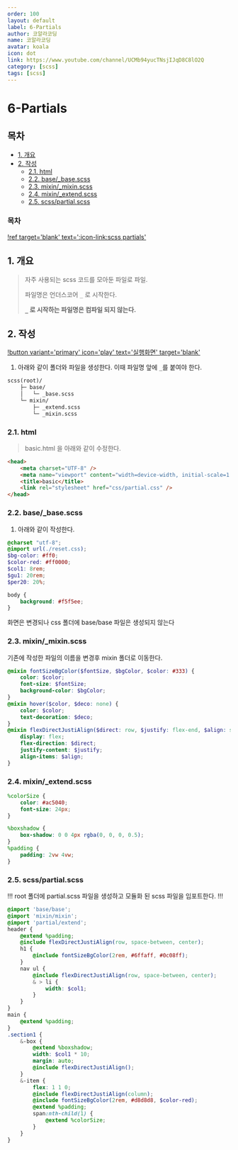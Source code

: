 ```yaml
---
order: 100
layout: default
label: 6-Partials
author: 코알라코딩
name: 코알라코딩
avatar: koala
icon: dot
link: https://www.youtube.com/channel/UCMb94yucTNsjIJqD8C8lO2Q
category: [scss]
tags: [scss]
---
```


# 6-Partials <!-- omit in toc -->
## 목차 <!-- omit in toc -->
- [1. 개요](#1-개요)
- [2. 작성](#2-작성)
	- [2.1. html](#21-html)
	- [2.2. base/\_base.scss](#22-base_basescss)
	- [2.3. mixin/\_mixin.scss](#23-mixin_mixinscss)
	- [2.4. mixin/\_extend.scss](#24-mixin_extendscss)
	- [2.5. scss/partial.scss](#25-scsspartialscss)

### 목차 <!-- omit in toc -->


[!ref target='blank' text=':icon-link:scss partials'](https://sass-lang.com/guide/#partials)

## 1. 개요

> 자주 사용되는 scss 코드를 모아둔 파일로 파일.
>
>  파일명은 언더스코어 `_`  로 시작한다.
>
> **`_` 로 시작하는 파일명은 컴파일 되지 않는다.**

## 2. 작성

[!button variant='primary' icon='play' text='실행화면' target='blank'](https://qwerewqwerew.github.io/source/scss/final/partial.html)

1. 아래와 같이 폴더와 파일을 생성한다. 이때 파일명 앞에 `_`를 붙여야 한다.
```markdown #
scss(root)/
	├─ base/
	│	└─ _base.scss
	└─ mixin/
	 	├─ _extend.scss
	 	└─ _mixin.scss
```

### 2.1. html
> basic.html 을 아래와 같이 수정한다.

```html # basic.html
<head>
	<meta charset="UTF-8" />
	<meta name="viewport" content="width=device-width, initial-scale=1.0" />
	<title>basic</title>
	<link rel="stylesheet" href="css/partial.css" />
</head>

```

### 2.2. base/_base.scss

1. 아래와 같이 작성한다.


```scss # base/_base.scss
@charset "utf-8";
@import url(./reset.css);
$bg-color: #ff0;
$color-red: #ff0000;
$col1: 8rem;
$gu1: 20rem;
$per20: 20%;

body {
	background: #f5f5ee;
}
```

화면은 변경되나 css 폴더에 base/base 파일은 생성되지 않는다

### 2.3. mixin/_mixin.scss

기존에 작성한 파일의 이름을 변경후 mixin 폴더로 이동한다.

```scss # mixin/_mixin.scss
@mixin fontSizeBgColor($fontSize, $bgColor, $color: #333) {
	color: $color;
	font-size: $fontSize;
	background-color: $bgColor;
}
@mixin hover($color, $deco: none) {
	color: $color;
	text-decoration: $deco;
}
@mixin flexDirectJustiAlign($direct: row, $justify: flex-end, $align: stretch) {
	display: flex;
	flex-direction: $direct;
	justify-content: $justify;
	align-items: $align;
}
```

### 2.4. mixin/_extend.scss

```scss # mixin/_extend.scss
%colorSize {
	color: #ac5040;
	font-size: 24px;
}

%boxshadow {
	box-shadow: 0 0 4px rgba(0, 0, 0, 0.5);
}
%padding {
	padding: 2vw 4vw;
}
```

### 2.5. scss/partial.scss

!!!
root 폴더에 partial.scss 파일을 생성하고 모듈화 된 scss 파일을 임포트한다.
!!!

```scss #
@import 'base/base';
@import 'mixin/mixin';
@import 'partial/extend';
header {
	@extend %padding;
	@include flexDirectJustiAlign(row, space-between, center);
	h1 {
		@include fontSizeBgColor(2rem, #6ffaff, #0c08ff);
	}
	nav ul {
		@include flexDirectJustiAlign(row, space-between, center);
		& > li {
			width: $col1;
		}
	}
}
main {
	@extend %padding;
}
.section1 {
	&-box {
		@extend %boxshadow;
		width: $col1 * 10;
		margin: auto;
		@include flexDirectJustiAlign();
	}
	&-item {
		flex: 1 1 0;
		@include flexDirectJustiAlign(column);
		@include fontSizeBgColor(2rem, #d8d8d8, $color-red);
		@extend %padding;
		span:nth-child(1) {
			@extend %colorSize;
		}
	}
}
```
